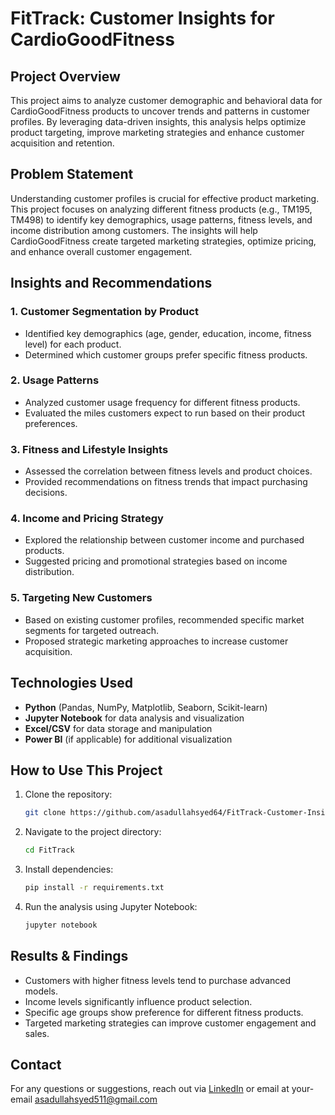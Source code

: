 # FitTrack: Customer Insights for CardioGoodFitness

## Project Overview
This project aims to analyze customer demographic and behavioral data for CardioGoodFitness products to uncover 
trends and patterns in customer profiles.
By leveraging data-driven insights, this analysis helps optimize product targeting, improve marketing strategies
and enhance customer acquisition and retention.

## Problem Statement
Understanding customer profiles is crucial for effective product marketing.
This project focuses on analyzing different fitness products (e.g., TM195, TM498)
to identify key demographics, usage patterns, fitness levels, and income distribution among customers.
The insights will help CardioGoodFitness create targeted marketing strategies, optimize pricing, and enhance overall customer engagement.

## Insights and Recommendations
### 1. Customer Segmentation by Product
- Identified key demographics (age, gender, education, income, fitness level) for each product.
- Determined which customer groups prefer specific fitness products.

### 2. Usage Patterns
- Analyzed customer usage frequency for different fitness products.
- Evaluated the miles customers expect to run based on their product preferences.

### 3. Fitness and Lifestyle Insights
- Assessed the correlation between fitness levels and product choices.
- Provided recommendations on fitness trends that impact purchasing decisions.

### 4. Income and Pricing Strategy
- Explored the relationship between customer income and purchased products.
- Suggested pricing and promotional strategies based on income distribution.

### 5. Targeting New Customers
- Based on existing customer profiles, recommended specific market segments for targeted outreach.
- Proposed strategic marketing approaches to increase customer acquisition.

## Technologies Used
- **Python** (Pandas, NumPy, Matplotlib, Seaborn, Scikit-learn)
- **Jupyter Notebook** for data analysis and visualization
- **Excel/CSV** for data storage and manipulation
- **Power BI** (if applicable) for additional visualization

## How to Use This Project
1. Clone the repository:
   ```sh
   git clone https://github.com/asadullahsyed64/FitTrack-Customer-Insights-for-CardioGoodFitness.git
   ```
2. Navigate to the project directory:
   ```sh
   cd FitTrack
   ```
3. Install dependencies:
   ```sh
   pip install -r requirements.txt
   ```
4. Run the analysis using Jupyter Notebook:
   ```sh
   jupyter notebook
   ```

## Results & Findings
- Customers with higher fitness levels tend to purchase advanced models.
- Income levels significantly influence product selection.
- Specific age groups show preference for different fitness products.
- Targeted marketing strategies can improve customer engagement and sales.

## Contact
For any questions or suggestions, reach out via [LinkedIn](https://www.linkedin.com/in/syed-asad-ullah2802/) or email at your-email asadullahsyed511@gmail.com

